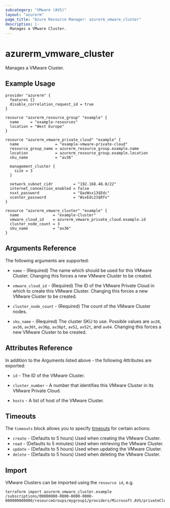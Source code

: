 ```yaml
---
subcategory: "VMware (AVS)"
layout: "azurerm"
page_title: "Azure Resource Manager: azurerm_vmware_cluster"
description: |-
  Manages a VMware Cluster.
---
```


# azurerm_vmware_cluster

Manages a VMware Cluster.

## Example Usage

```hcl
provider "azurerm" {
  features {}
  disable_correlation_request_id = true
}

resource "azurerm_resource_group" "example" {
  name     = "example-resources"
  location = "West Europe"
}

resource "azurerm_vmware_private_cloud" "example" {
  name                = "example-vmware-private-cloud"
  resource_group_name = azurerm_resource_group.example.name
  location            = azurerm_resource_group.example.location
  sku_name            = "av36"

  management_cluster {
    size = 3
  }

  network_subnet_cidr         = "192.168.48.0/22"
  internet_connection_enabled = false
  nsxt_password               = "QazWsx13$Edc"
  vcenter_password            = "WsxEdc23$Rfv"
}

resource "azurerm_vmware_cluster" "example" {
  name               = "example-Cluster"
  vmware_cloud_id    = azurerm_vmware_private_cloud.example.id
  cluster_node_count = 3
  sku_name           = "av36"
}
```

## Arguments Reference

The following arguments are supported:

* `name` - (Required) The name which should be used for this VMware Cluster. Changing this forces a new VMware Cluster to be created.

* `vmware_cloud_id` - (Required) The ID of the VMware Private Cloud in which to create this VMware Cluster. Changing this forces a new VMware Cluster to be created.

* `cluster_node_count` - (Required) The count of the VMware Cluster nodes.

* `sku_name` - (Required) The cluster SKU to use. Possible values are `av20`, `av36`, `av36t`, `av36p`, `av36pt`, `av52`, `av52t`, and `av64`. Changing this forces a new VMware Cluster to be created.

## Attributes Reference

In addition to the Arguments listed above - the following Attributes are exported:

* `id` - The ID of the VMware Cluster.

* `cluster_number` - A number that identifies this VMware Cluster in its VMware Private Cloud.

* `hosts` - A list of host of the VMware Cluster.

## Timeouts

The `timeouts` block allows you to specify [timeouts](https://www.terraform.io/language/resources/syntax#operation-timeouts) for certain actions:

* `create` - (Defaults to 5 hours) Used when creating the VMware Cluster.
* `read` - (Defaults to 5 minutes) Used when retrieving the VMware Cluster.
* `update` - (Defaults to 5 hours) Used when updating the VMware Cluster.
* `delete` - (Defaults to 5 hours) Used when deleting the VMware Cluster.

## Import

VMware Clusters can be imported using the `resource id`, e.g.

```shell
terraform import azurerm_vmware_cluster.example /subscriptions/00000000-0000-0000-0000-000000000000/resourceGroups/mygroup1/providers/Microsoft.AVS/privateClouds/privateCloud1/clusters/cluster1
```
